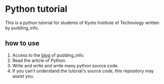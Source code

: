 # Python tutorial

This is a python tutorial for students of Kyoto Institute of Technology written by pudding_info.
 
## how to use

1. Access to the [blog](http://www.poyo.info/wordpress/) of pudding_info.
2. Read the article of Python.
3. Write and write and write many python source code.
4. If you can't understand the tutorial's source code, this repository may assist you. 